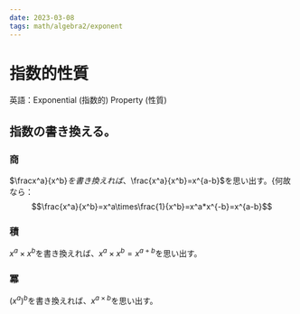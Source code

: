 ```yaml
---
date: 2023-03-08
tags: math/algebra2/exponent
---
```

# 指数的性質
英語：Exponential (指数的) Property (性質)
## 指数の書き換える。

### 商
$\fracx^a}{x^b}$を書き換えれば、$\frac{x^a}{x^b}=x^{a-b}$を思い出す。{何故なら：
$$\frac{x^a}{x^b}=x^a\times\frac{1}{x^b}=x^a*x^{-b}=x^{a-b}$$
### 積
$x^a\times x^b$を書き換えれば、$x^a\times x^b=x^{a+b}$を思い出す。
### 冪
$(x^a)^b$を書き換えれば、$x^{a\times b}$を思い出す。

